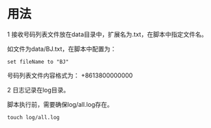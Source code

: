 用法
====

1  接收号码列表文件放在data目录中，扩展名为.txt，在脚本中指定文件名。

如文件为data/BJ.txt，在脚本中配置为：

    set fileName to "BJ"

号码列表文件内容格式为：
	+8613800000000
	
2  日志记录在log目录。

脚本执行前，需要确保log/all.log存在。

    touch log/all.log